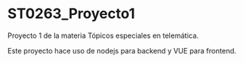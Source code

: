 # ST0263_Proyecto1
Proyecto 1 de la materia Tópicos especiales en telemática.

Este proyecto hace uso de nodejs para backend y VUE para frontend.
